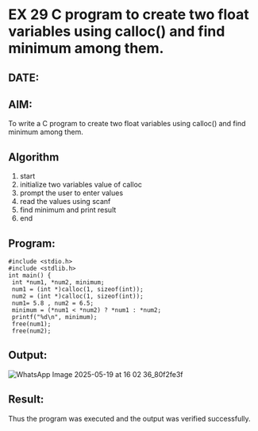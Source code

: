 # EX 29 C program to create two float variables using calloc() and find minimum among them.
## DATE:
## AIM:
To write a C program to create two float variables using calloc() and find minimum among them.

## Algorithm
1. start
2. initialize two variables value of calloc
3. prompt the user to enter values
4. read the values using scanf
5. find minimum and print result
6. end
   

## Program:
```
#include <stdio.h>
#include <stdlib.h>
int main() {
 int *num1, *num2, minimum;
 num1 = (int *)calloc(1, sizeof(int));
 num2 = (int *)calloc(1, sizeof(int));
 num1= 5.8 , num2 = 6.5;
 minimum = (*num1 < *num2) ? *num1 : *num2;
 printf("%d\n", minimum);
 free(num1);
 free(num2);
```

## Output:
![WhatsApp Image 2025-05-19 at 16 02 36_80f2fe3f](https://github.com/user-attachments/assets/c869ca02-2351-4218-a77a-85938d473b55)




## Result:
Thus the program was executed and the output was verified successfully.
